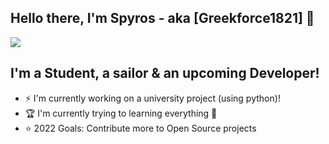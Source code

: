 ## Hello there, I'm Spyros - aka [Greekforce1821] 👋
<img align="center" src="https://github-readme-stats.vercel.app/api/<CARD_TYPE>/?username=<Greekforce1821>&theme=<THEME_NAME>" />

## I'm a Student, a sailor & an upcoming Developer!
-  ⚡ I'm currently working on a university project (using python)!
- 🏆 I'm currently trying to learning everything 🤣
- ⭐ 2022 Goals: Contribute more to Open Source projects



